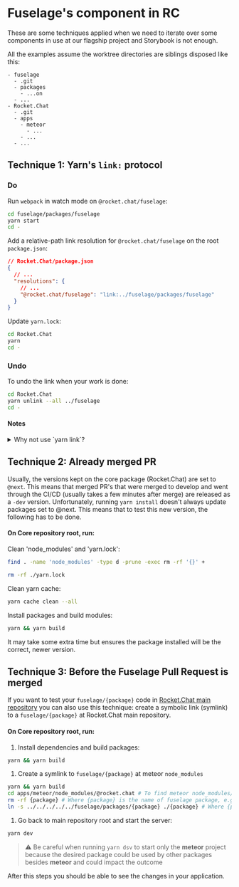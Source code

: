 # Fuselage's component in RC

These are some techniques applied when we need to iterate over some components in use at our flagship project and Storybook is not enough.

All the examples assume the worktree directories are siblings disposed like this:

```
- fuselage
  - .git
  - packages
    - ...on
  - ...
- Rocket.Chat
  - .git
  - apps
    - meteor
      - ...
    - ...
  - ...
```

## Technique 1: Yarn's `link:` protocol

### Do

Run `webpack` in watch mode on `@rocket.chat/fuselage`:

```bash
cd fuselage/packages/fuselage
yarn start
cd -
```

Add a relative-path link resolution for `@rocket.chat/fuselage` on the root `package.json`:

```json
// Rocket.Chat/package.json
{
  // ...
  "resolutions": {
    // ...
    "@rocket.chat/fuselage": "link:../fuselage/packages/fuselage"
  }
}
```

Update `yarn.lock`:

```bash
cd Rocket.Chat
yarn
cd -
```

### Undo

To undo the link when your work is done:

```bash
cd Rocket.Chat
yarn unlink --all ../fuselage
cd -
```

#### Notes

<details>

<summary>Why not use `yarn link`?</summary>

Usually, the same result could be achieved through the `yarn link` command, but it appears that Yarn prefers the `portal:` protocol ([source](https://yarnpkg.com/features/protocols)) and it's not suited for this usage as some dependencies between the worktrees collide:

```
yarn link ../fuselage/packages/fuselage                                                                                                                                                                                    26581ms 
➤ YN0000: ┌ Resolution step
➤ YN0001: │ Error: @rocket.chat/css-in-js@workspace:~: Workspace not found (@rocket.chat/css-in-js@workspace:~)
    at ze.getWorkspaceByDescriptor (/Users/tasso/Projetos/Rocket.Chat/.yarn/releases/yarn-3.2.0.cjs:441:3273)
    at md.getCandidates (/Users/tasso/Projetos/Rocket.Chat/.yarn/releases/yarn-3.2.0.cjs:394:29907)
    at wd.getCandidates (/Users/tasso/Projetos/Rocket.Chat/.yarn/releases/yarn-3.2.0.cjs:395:1281)
    at wd.getCandidates (/Users/tasso/Projetos/Rocket.Chat/.yarn/releases/yarn-3.2.0.cjs:395:1281)
    at /Users/tasso/Projetos/Rocket.Chat/.yarn/releases/yarn-3.2.0.cjs:441:7765
    at Pg (/Users/tasso/Projetos/Rocket.Chat/.yarn/releases/yarn-3.2.0.cjs:394:11098)
    at le (/Users/tasso/Projetos/Rocket.Chat/.yarn/releases/yarn-3.2.0.cjs:441:7745)
➤ YN0000: └ Completed in 0s 391ms
➤ YN0000: Failed with errors in 0s 398ms
```

</details>

## Technique 2: Already merged PR

Usually, the versions kept on the core package (Rocket.Chat) are set to `@next`. This means that merged PR's that were merged to develop and went through the CI/CD (usually takes a few minutes after merge) are released as a `-dev` version. Unfortunately, running `yarn install` doesn't always update packages set to @next. This means that to test this new version, the following has to be done.

#### On Core repository root, run:

Clean 'node\_modules' and 'yarn.lock':

```bash
find . -name 'node_modules' -type d -prune -exec rm -rf '{}' +
```

```bash
rm -rf ./yarn.lock
```

Clean yarn cache:

```bash
yarn cache clean --all
```

Install packages and build modules:

```bash
yarn && yarn build
```

It may take some extra time but ensures the package installed will be the correct, newer version.

## Technique 3: Before the Fuselage Pull Request is merged

If you want to test your `fuselage/{package}` code in [Rocket.Chat main repository](https://github.com/RocketChat/Rocket.Chat) you can also use this technique: create a symbolic link (symlink) to a `fuselage/{package}` at Rocket.Chat main repository.

#### On Core repository root, run:

1. Install dependencies and build packages:

```bash
yarn && yarn build
```

1. Create a symlink to `fuselage/{package}` at meteor `node_modules`

```bash
yarn && yarn build
cd apps/meteor/node_modules/@rocket.chat # To find meteor node_modules/@rocket.chat directory where the fuselage packages are installed
rm -rf {package} # Where {package} is the name of fuselage package, e.g: fuselage, message-parser, ui-kit, icons and others...
ln -s ../../../../../fuselage/packages/{package} ./{package} # Where {package} is the name of fuselage package and the path needs to aligned to your project location
```

1. Go back to main repository root and start the server:

```bash
yarn dev
```

> :warning: Be careful when running `yarn dsv` to start only the **meteor** project because the desired package could be used by other packages besides **meteor** and could impact the outcome

After this steps you should be able to see the changes in your application.
